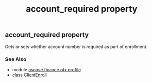 ﻿---
title: account_required property
second_title: Aspose.Finance for Python via .NET API References
description: 
type: docs
weight: 30
url: /python-net/aspose.finance.ofx.profile/clientenroll/account_required/
is_root: false
---

## account_required property


Gets or sets whether account number is required as part of enrollment.

### See Also
* module [aspose.finance.ofx.profile](../../)
* class [ClientEnroll](/finance/python-net/aspose.finance.ofx.profile/clientenroll)
